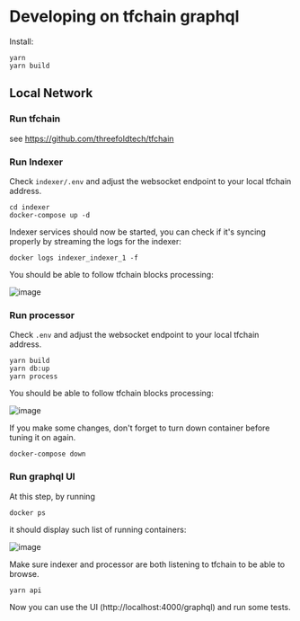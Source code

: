 # Developing on tfchain graphql

Install: 

```
yarn
yarn build
```

## Local Network

### Run tfchain 

see https://github.com/threefoldtech/tfchain

### Run Indexer

Check `indexer/.env` and adjust the websocket endpoint to your local tfchain address.

```
cd indexer
docker-compose up -d
```

Indexer services should now be started, you can check if it's syncing properly by streaming the logs for the indexer:

```
docker logs indexer_indexer_1 -f
```

You should be able to follow tfchain blocks processing:

![image](https://user-images.githubusercontent.com/73958772/209998096-3d5381d9-97ee-438d-824d-d92d997b42aa.png)

### Run processor

Check `.env` and adjust the websocket endpoint to your local tfchain address.

```
yarn build
yarn db:up
yarn process
```

You should be able to follow tfchain blocks processing:

![image](https://user-images.githubusercontent.com/73958772/210000023-c575d91a-382e-4fdc-85b3-199a135b493f.png)


If you make some changes, don't forget to turn down container before tuning it on again.

```
docker-compose down
```

### Run graphql UI

At this step, by running 

```
docker ps
```

it should display such list of running containers:

![image](https://user-images.githubusercontent.com/73958772/210003731-6abd405f-f92a-440d-aa9a-40410e580109.png)

Make sure indexer and processor are both listening to tfchain to be able to browse.

```
yarn api
```

Now you can use the UI (http://localhost:4000/graphql) and run some tests.
